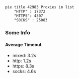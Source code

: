 
```mermaid
pie title 42983 Proxies in list
    "HTTP" : 17372
    "HTTPS": 4307
    "SOCKS" : 25083
```

### Some Info
#### Average Timeout

- mixed: 3.2s
- http: 1.2s
- https: 8.3s
- socks: 4.6s